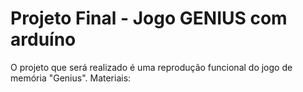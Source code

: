 # Projeto Final - Jogo GENIUS com arduíno
O projeto que será realizado é uma reprodução funcional do jogo de memória "Genius".
Materiais:
